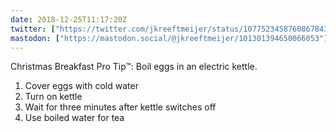 ```yaml
---
date: 2018-12-25T11:17:20Z
twitter: ["https://twitter.com/jkreeftmeijer/status/1077523458760867841"]
mastodon: ["https://mastodon.social/@jkreeftmeijer/101301394650066053"]
---
```

Christmas Breakfast Pro Tip™: Boil eggs in an electric kettle.

1. Cover eggs with cold water
2. Turn on kettle
3. Wait for three minutes after kettle switches off
4. Use boiled water for tea
